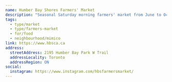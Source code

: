 ```yaml
---
name: Humber Bay Shores Farmers' Market
description: "Seasonal Saturday morning farmers' market from June to October at Humber Bay Park."
tags:
  - type/market
  - type/farmers-market
  - for/food
  - neighbourhood/mimico
link: https://www.hbsca.ca
address:
  streetAddress: 2195 Humber Bay Park W Trail
  addressLocality: Toronto
  addressRegion: ON
social:
  instagram: https://www.instagram.com/hbsfarmersmarket/
---
```

